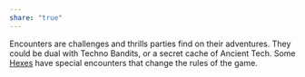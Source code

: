 ```yaml
---
share: "true"
---
```



Encounters are challenges and thrills parties find on their adventures. They could be dual with Techno Bandits, or a secret cache of Ancient Tech. Some [Hexes](Hexes.md) have special encounters that change the rules of the game.